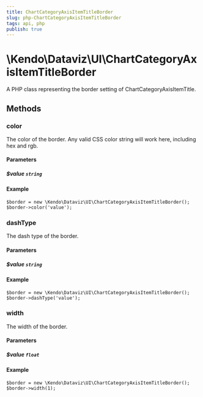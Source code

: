 ```yaml
---
title: ChartCategoryAxisItemTitleBorder
slug: php-ChartCategoryAxisItemTitleBorder
tags: api, php
publish: true
---
```


# \Kendo\Dataviz\UI\ChartCategoryAxisItemTitleBorder

A PHP class representing the border setting of ChartCategoryAxisItemTitle.


## Methods

### color
The color of the border. Any valid CSS color string will work here, including
hex and rgb.
#### Parameters

##### $value `string`



#### Example 
    $border = new \Kendo\Dataviz\UI\ChartCategoryAxisItemTitleBorder();
    $border->color('value');

### dashType
The dash type of the border.
#### Parameters

##### $value `string`



#### Example 
    $border = new \Kendo\Dataviz\UI\ChartCategoryAxisItemTitleBorder();
    $border->dashType('value');

### width
The width of the border.
#### Parameters

##### $value `float`



#### Example 
    $border = new \Kendo\Dataviz\UI\ChartCategoryAxisItemTitleBorder();
    $border->width(1);


